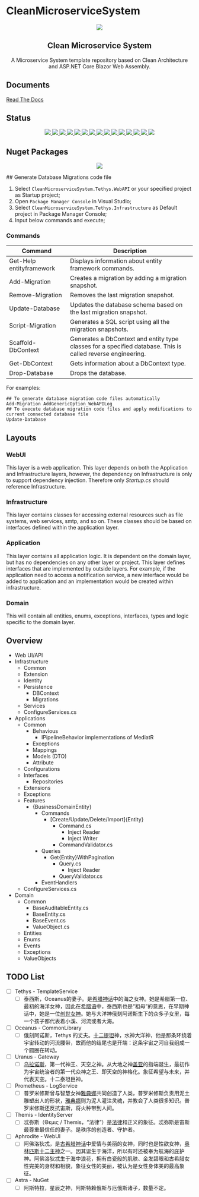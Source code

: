 # CleanMicroserviceSystem

<p align="center">
   <img src="https://raw.github.com/CleanMicroservice/CleanMicroserviceSystem/master/doc/Logo.png" align="center"/>
   <h2 align="center">Clean Microservice System</h2>
   <p align="center">
      A Microservice System template repository based on Clean Architecture and ASP.NET Core Blazor Web Assembly.<br/>
   </p>
</p>

## Documents

[Read The Docs](https://cleanmicroservicesystem.readthedocs.io/en/latest/)

## Status

<p align="center">
   <a href="https://github.com/CleanMicroservice/CleanMicroserviceSystem/actions/workflows/dotnet.yml">
      <img border="0" src="https://github.com/CleanMicroservice/CleanMicroserviceSystem/workflows/.Net%20Build/badge.svg" />
   </a>
   <a href="https://github.com/CleanMicroservice/CleanMicroserviceSystem/blob/master/LICENSE">
      <img border="0" src="https://img.shields.io/github/license/CleanMicroservice/CleanMicroserviceSystem" />
   </a>
   <a href="https://github.com/CleanMicroservice/CleanMicroserviceSystem/search?l=c%23">
      <img border="0" src="https://img.shields.io/github/languages/top/CleanMicroservice/CleanMicroserviceSystem" />
   </a>
   <a href="https://github.com/CleanMicroservice/CleanMicroserviceSystem">
      <img border="0" src="https://img.shields.io/github/directory-file-count/CleanMicroservice/CleanMicroserviceSystem" />
   </a>
   <a href="https://github.com/CleanMicroservice/CleanMicroserviceSystem/archive/refs/heads/master.zip">
      <img border="0" src="https://img.shields.io/github/repo-size/CleanMicroservice/CleanMicroserviceSystem" />
   </a>
   <a href="https://github.com/CleanMicroservice/CleanMicroserviceSystem/issues?q=is%3Aopen+is%3Aissue">
      <img border="0" src="https://img.shields.io/github/issues/CleanMicroservice/CleanMicroserviceSystem" />
   </a>
   <a href="https://github.com/CleanMicroservice/CleanMicroserviceSystem/network/members">
      <img border="0" src="https://img.shields.io/github/forks/CleanMicroservice/CleanMicroserviceSystem" />
   </a>
   <a href="https://github.com/CleanMicroservice/CleanMicroserviceSystem/stargazers">
      <img border="0" src="https://img.shields.io/github/stars/CleanMicroservice/CleanMicroserviceSystem" />
   </a>
   <a href="https://github.com/CleanMicroservice/CleanMicroserviceSystem/watchers">
      <img border="0" src="https://img.shields.io/github/watchers/CleanMicroservice/CleanMicroserviceSystem" />
   </a>
   <a href="https://github.com/CleanMicroservice/CleanMicroserviceSystem/releases">
      <img border="0" src="https://img.shields.io/github/v/release/CleanMicroservice/CleanMicroserviceSystem?include_prereleases" />
   </a>
   <a href="https://github.com/CleanMicroservice/CleanMicroserviceSystem/releases">
      <img border="0" src="https://img.shields.io/github/release-date-pre/CleanMicroservice/CleanMicroserviceSystem" />
   </a>
   <a href="https://github.com/CleanMicroservice/CleanMicroserviceSystem/archive/refs/heads/master.zip">
      <img border="0" src="https://img.shields.io/github/downloads/CleanMicroservice/CleanMicroserviceSystem/total" />
   </a>
   <a href="https://github.com/CleanMicroservice/CleanMicroserviceSystem/tags">
      <img border="0" src="https://img.shields.io/github/v/tag/CleanMicroservice/CleanMicroserviceSystem" />
   </a>
   <a href="https://github.com/CleanMicroservice/CleanMicroserviceSystem/releases">
      <img border="0" src="https://img.shields.io/github/commits-since/CleanMicroservice/CleanMicroserviceSystem/latest/master?include_prereleases" />
   </a>
   <a href="https://github.com/CleanMicroservice/CleanMicroserviceSystem/commits/master">
      <img border="0" src="https://img.shields.io/github/last-commit/CleanMicroservice/CleanMicroserviceSystem/master" />
   </a>
</p>

## Nuget Packages

<p align="center">
   <a href="https://www.nuget.org/packages/CleanMicroserviceSystem.PlaceHolder/">
      <img border="0" src="https://img.shields.io/nuget/vpre/CleanMicroserviceSystem.PlaceHolder?label=CleanMicroserviceSystem.PlaceHolder&style=flat-square" />
   </a>
</p>
## Generate Database Migrations code file

1. Select `CleanMicroserviceSystem.Tethys.WebAPI` or your specified project as Startup project;
2. Open `Package Manager Console` in Visual Studio;
3. Select `CleanMicroserviceSystem.Tethys.Infrastructure` as Default project in Package Manager Console;
4. Input below commands and execute;

### Commands

| Command                  | Description                                                                                                 |
| ------------------------ | ----------------------------------------------------------------------------------------------------------- |
| Get-Help entityframework | Displays information about entity framework commands.                                                       |
| Add-Migration            | Creates a migration by adding a migration snapshot.                                                         |
| Remove-Migration         | Removes the last migration snapshot.                                                                        |
| Update-Database          | Updates the database schema based on the last migration snapshot.                                           |
| Script-Migration         | Generates a SQL script using all the migration snapshots.                                                   |
| Scaffold-DbContext       | Generates a DbContext and entity type classes for a specified database. This is called reverse engineering. |
| Get-DbContext            | Gets information about a DbContext type.                                                                    |
| Drop-Database            | Drops the database.                                                                                         |

For examples:

```
## To generate database migration code files automatically
Add-Migration AddGenericOption_WebAPILog
## To execute database migration code files and apply modifications to current connected database file
Update-Database
```

## Layouts

### WebUI

This layer is a web application. This layer depends on both the Application and Infrastructure layers, however, the dependency on Infrastructure is only to support dependency injection. Therefore only *Startup.cs* should reference Infrastructure.

### Infrastructure

This layer contains classes for accessing external resources such as file systems, web services, smtp, and so on. These classes should be based on interfaces defined within the application layer.

### Application

This layer contains all application logic. It is dependent on the domain layer, but has no dependencies on any other layer or project. This layer defines interfaces that are implemented by outside layers. For example, if the application need to access a notification service, a new interface would be added to application and an implementation would be created within infrastructure.

### Domain

This will contain all entities, enums, exceptions, interfaces, types and logic specific to the domain layer.

## Overview

- Web UI/API
- Infrastructure
  - Common
  - Extension
  - Identity
  - Persistence
    - DBContext
    - Migrations
  - Services
  - ConfigureServices.cs
- Applications
  - Common
    - Behavious
      - IPipelineBehavior implementations of MediatR
    - Exceptions
    - Mappings
    - Models (DTO)
    - Attribute
  - Configurations
  - Interfaces
    - Repositories
  - Extensions
  - Exceptions
  - Features
    - {BusinessDomainEntity}
      - Commands
        - [Create/Update/Delete/Import]{Entity}
          - Command.cs
            - Inject Reader
            - Inject Writer
          - CommandValidator.cs
      - Queries
        - Get{Entity}WithPagination
          - Query.cs
            - Inject Reader
          - QueryValidator.cs
      - EventHandlers
  - ConfigureServices.cs
- Domain
  - Common
    - BaseAuditableEntity.cs
    - BaseEntity.cs
    - BaseEvent.cs
    - ValueObject.cs
  - Entities
  - Enums
  - Events
  - Exceptions
  - ValueObjects

## TODO List

- [ ] Tethys - TemplateService
  - [ ] 泰西斯，Oceanus的妻子。是[希腊神话](https://baike.baidu.com/item/希腊神话/63444?fromModule=lemma_inlink)中的海之女神。她是希腊第一位、最初的海洋女神，因此在[希腊语](https://baike.baidu.com/item/希腊语/675775?fromModule=lemma_inlink)中，泰西斯也是“祖母”的意思，在早期神话中，她是一位[创世女神](https://baike.baidu.com/item/创世女神/12853246?fromModule=lemma_inlink)。她与大洋神俄刻阿诺斯生下的众多子女里，每一个孩子都代表着小溪、河流或者大海。
- [ ] Oceanus - CommonLibrary
  - [ ] 俄刻阿诺斯，Tethys 的丈夫。[十二提坦](https://baike.baidu.com/item/十二提坦/6074612?fromModule=lemma_inlink)神，水神大洋神，他是那条环绕着宇宙转动的河流腰带，故而他的结尾也是开端：这条宇宙之河自我组成一个圆圈在转动。
- [ ] Uranus - Gateway
  - [ ] [乌拉诺斯](https://baike.baidu.com/item/乌拉诺斯/3398955?fromModule=lemma_inlink)，第一代神王、天空之神。从大地之神[盖亚](https://baike.baidu.com/item/盖亚/33005?fromModule=lemma_inlink)的指端诞生，最初作为宇宙统治者的第一代众神之王、即天空的神格化。象征希望与未来，并代表天空。十二泰坦巨神。
- [ ] Prometheus - LogService
  - [ ] 普罗米修斯曾与智慧女神[雅典娜](https://baike.baidu.com/item/雅典娜/26005?fromModule=lemma_inlink)共同创造了人类，普罗米修斯负责用泥土雕塑出人的形状，[雅典娜](https://baike.baidu.com/item/雅典娜/26005?fromModule=lemma_inlink)则为泥人灌注灵魂，并教会了人类很多知识。普罗米修斯还反抗宙斯，将火种带到人间。
- [ ] Themis - IdentityServer
  - [ ] 忒弥斯（Θεμις / Themis，“法律”）是[法律](https://baike.baidu.com/item/法律/84813?fromModule=lemma_inlink)和正义的象征。忒弥斯是宙斯最尊重最信任的妻子。是秩序的创造者、守护者。
- [ ] Aphrodite - WebUI
  - [ ] 阿佛洛狄忒，是[古希腊神话](https://baike.baidu.com/item/古希腊神话/1962436?fromModule=lemma_inlink)中爱情与美丽的女神，同时也是性欲女神，[奥林匹斯十二主神](https://baike.baidu.com/item/奥林匹斯十二主神/34825?fromModule=lemma_inlink)之一。因其诞生于海洋，所以有时还被奉为航海的庇护神。阿佛洛狄忒生于海中浪花，拥有白瓷般的肌肤、金发碧眼和古希腊女性完美的身材和相貌，象征女性的美丽，被认为是女性身体美的最高象征。
- [ ] Astra - NuGet
  - [ ] 阿斯特拉，星辰之神，阿斯特赖俄斯与厄俄斯诸子，数量不定。
